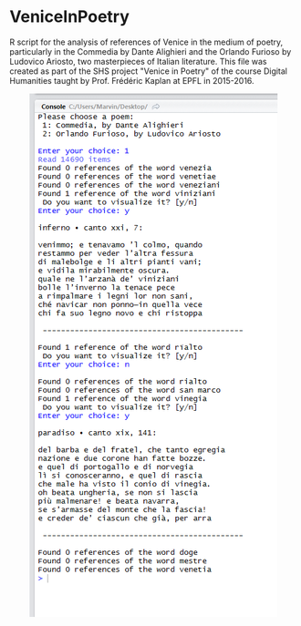 # VeniceInPoetry

R script for the analysis of references of Venice in the medium of poetry, particularly in the Commedia by Dante Alighieri and the Orlando Furioso by Ludovico Ariosto, two masterpieces of Italian literature. 
This file was created as part of the SHS project "Venice in Poetry" of the course Digital Humanities taught by Prof. Frédéric Kaplan at EPFL in 2015-2016.

<p align="center">
  <img width="435" height="919" src="https://github.com/dario-marvin/VeniceInPoetry/blob/master/vip.png">
</p>
